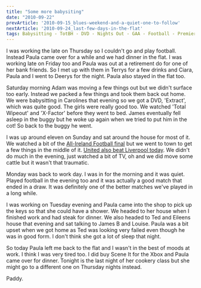 ```yaml
---
title: "Some more babysiting"
date: "2010-09-22"
prevArticle: '2010-09-15_blues-weekend-and-a-quiet-one-to-follow'
nextArticle: '2010-09-24_last-few-days-in-the-flat'
tags: Babysitting - TotBH - DVD - Nights Out - GAA - Football - Premier League
---
```

I was working the late on Thursday so I couldn't go and play football. Instead Paula came over for a while and we had dinner in the flat. I was working late on Friday too and Paula was out at a retirement do for one of her bank friends. So I met up with them in Terrys for a few drinks and Ciara, Paula and I went to Deerys for the night. Paula also stayed in the flat too.

Saturday morning Adam was moving a few things out but we didn't surface too early. Instead we packed a few things and took them back out home. We were babysitting in Carolines that evening so we got a DVD, 'Extract', which was quite good. The girls were really good too. We watched 'Total Wipeout' and 'X-Factor' before they went to bed. James eventually fell asleep in the buggy but he woke up again when we tried to put him in the cot! So back to the buggy he went.

I was up around eleven on Sunday and sat around the house for most of it. We watched a bit of the [All-Ireland Football final](http://www.rte.ie/sport/gaa/championship/2010/0919/cork_down1.html) but we went to town to get a few things in the middle of it. [United also beat Liverpool today](http://www.rte.ie/sport/soccer/2010/0919/manutd_liverpool.html). We didn't do much in the evening, just watched a bit of TV, oh and we did move some cattle but it wasn't that traumatic.

Monday was back to work day. I was in for the morning and it was quiet. Played football in the evening too and it was actually a good match that ended in a draw. It was definitely one of the better matches we've played in a long while.

I was working on Tuesday evening and Paula came into the shop to pick up the keys so that she could have a shower. We headed to her house when I finished work and had steak for dinner. We also headed to Ted and Eileens house that evening and sat talking to James B and Louise. Paula was a bit upset when we got home as Ted was looking very failed even though he was in good form. I don't think she got a lot of sleep that night.

So today Paula left me back to the flat and I wasn't in the best of moods at work. I think I was very tired too. I did buy Scene It for the Xbox and Paula came over for dinner. Tonight is the last night of her cookery class but she might go to a different one on Thursday nights instead.

Paddy.